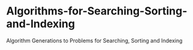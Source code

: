 # Algorithms-for-Searching-Sorting-and-Indexing
Algorithm Generations to Problems for Searching, Sorting and Indexing
